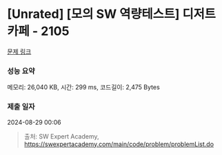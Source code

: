 # [Unrated] [모의 SW 역량테스트] 디저트 카페 - 2105 

[문제 링크](https://swexpertacademy.com/main/code/problem/problemDetail.do?contestProbId=AV5VwAr6APYDFAWu) 

### 성능 요약

메모리: 26,040 KB, 시간: 299 ms, 코드길이: 2,475 Bytes

### 제출 일자

2024-08-29 00:06



> 출처: SW Expert Academy, https://swexpertacademy.com/main/code/problem/problemList.do